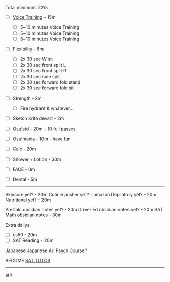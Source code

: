 Total minimum: 22m
- [ ] [Voice Training](https://buymeacoffee.com/alyssavt/how-i-start-voice-training-start-here) - 15m
	- [ ] 5~10 minutes Voice Training
	- [ ] 5~10 minutes Voice Training
	- [ ] 5~10 minutes Voice Training
- [ ] Flexibility - 6m
	- [ ] 2x 30 sec W sit
	- [ ] 2x 30 sec front split L
	- [ ] 2x 30 sec front split R
	- [ ] 2x 30 sec side split
	- [ ] 2x 30 sec forward fold stand
	- [ ] 2x 30 sec forward fold sit
- [ ] Strength - 2m
	- [ ] Fire hydrant & whatever...
- [ ] Sketch Krita devart - 2m
- [ ] Osu!std - 20m - 10 full passes
- [ ] Osu!mania - 10m - have fun
- [ ] Calc - 20m

- [ ] Shower + Lotion - 30m
- [ ] FACE - 0m
- [ ] Dental - 5m
---
Skincare yet? - 20m
Cuticle pusher yet? - amazon
Depilatory yet? - 20m
Nutritional yet? - 20m

PreCalc obsidian notes yet? - 20m
Driver Ed obsidian notes yet? - 20m
SAT Math obsidian notes - 30m

Extra dailys:
- [ ] cs50 - 20m
- [ ] SAT Reading - 20m

Japanese
Japanese Ari
Psych Course?

BECOME [SAT TUTOR](https://schoolhouse.world/sat-bootcamp/tutor)

---
arii
